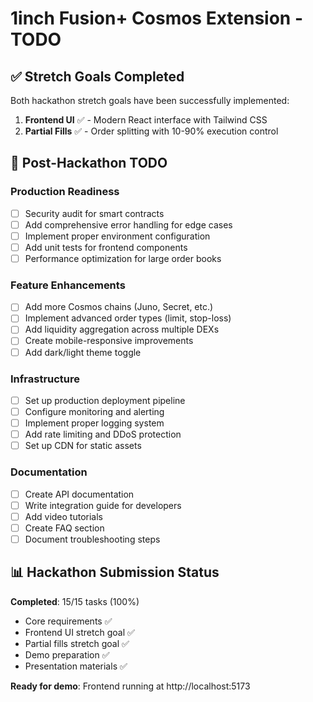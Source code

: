 # 1inch Fusion+ Cosmos Extension - TODO

## ✅ Stretch Goals Completed

Both hackathon stretch goals have been successfully implemented:

1. **Frontend UI** ✅ - Modern React interface with Tailwind CSS
2. **Partial Fills** ✅ - Order splitting with 10-90% execution control

## 🚀 Post-Hackathon TODO

### Production Readiness
- [ ] Security audit for smart contracts
- [ ] Add comprehensive error handling for edge cases  
- [ ] Implement proper environment configuration
- [ ] Add unit tests for frontend components
- [ ] Performance optimization for large order books

### Feature Enhancements
- [ ] Add more Cosmos chains (Juno, Secret, etc.)
- [ ] Implement advanced order types (limit, stop-loss)
- [ ] Add liquidity aggregation across multiple DEXs
- [ ] Create mobile-responsive improvements
- [ ] Add dark/light theme toggle

### Infrastructure
- [ ] Set up production deployment pipeline
- [ ] Configure monitoring and alerting
- [ ] Implement proper logging system
- [ ] Add rate limiting and DDoS protection
- [ ] Set up CDN for static assets

### Documentation
- [ ] Create API documentation
- [ ] Write integration guide for developers
- [ ] Add video tutorials
- [ ] Create FAQ section
- [ ] Document troubleshooting steps

## 📊 Hackathon Submission Status

**Completed**: 15/15 tasks (100%)
- Core requirements ✅
- Frontend UI stretch goal ✅  
- Partial fills stretch goal ✅
- Demo preparation ✅
- Presentation materials ✅

**Ready for demo**: Frontend running at http://localhost:5173